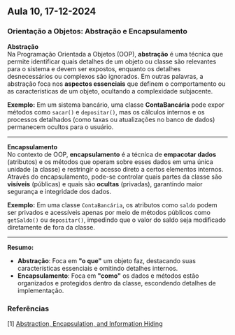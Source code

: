 ## Aula 10,  17-12-2024 

### Orientação a Objetos: Abstração e Encapsulamento

**Abstração**  
Na Programação Orientada a Objetos (OOP), **abstração** é uma técnica que permite identificar quais detalhes de um objeto ou classe são relevantes para o sistema e devem ser expostos, enquanto os detalhes desnecessários ou complexos são ignorados. Em outras palavras, a abstração foca nos **aspectos essenciais** que definem o comportamento ou as características de um objeto, ocultando a complexidade subjacente.  

**Exemplo:** Em um sistema bancário, uma classe **ContaBancária** pode expor métodos como `sacar()` e `depositar()`, mas os cálculos internos e os processos detalhados (como taxas ou atualizações no banco de dados) permanecem ocultos para o usuário.

---

**Encapsulamento**  
No contexto de OOP, **encapsulamento** é a técnica de **empacotar dados** (atributos) e os métodos que operam sobre esses dados em uma única unidade (a classe) e restringir o acesso direto a certos elementos internos. Através do encapsulamento, pode-se controlar quais partes da classe são **visíveis** (públicas) e quais são **ocultas** (privadas), garantindo maior segurança e integridade dos dados.

**Exemplo:** Em uma classe `ContaBancária`, os atributos como `saldo` podem ser privados e acessíveis apenas por meio de métodos públicos como `getSaldo()` ou `depositar()`, impedindo que o valor do saldo seja modificado diretamente de fora da classe.

---

**Resumo:**  
- **Abstração**: Foca em **"o que"** um objeto faz, destacando suas características essenciais e omitindo detalhes internos.  
- **Encapsulamento**: Foca em **"como"** os dados e métodos estão organizados e protegidos dentro da classe, escondendo detalhes de implementação.


### Referências

[1] [Abstraction, Encapsulation, and Information Hiding](https://www.tonymarston.co.uk/php-mysql/abstraction.txt)
